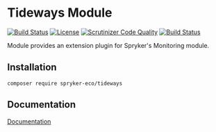# Tideways Module

[![Build Status](https://travis-ci.org/spryker-eco/tideways.svg?branch=master)](https://travis-ci.org/spryker-eco/tideways)
[![License](https://img.shields.io/github/license/spryker-eco/tideways.svg?b=master)](https://github.com/spryker-eco/tideways)
[![Scrutinizer Code Quality](https://scrutinizer-ci.com/g/spryker-eco/tideways/badges/quality-score.png?b=master)](https://scrutinizer-ci.com/g/spryker-eco/tideways/?branch=master)
[![Build Status](https://scrutinizer-ci.com/g/spryker-eco/tideways/badges/build.png?b=master)](https://scrutinizer-ci.com/g/spryker-eco/tideways/build-status/master)

Module provides an extension plugin for Spryker's Monitoring module.

## Installation

```
composer require spryker-eco/tideways
```

## Documentation

[Documentation](https://documentation.spryker.com/industry_partners/performance/tideways.htm)
